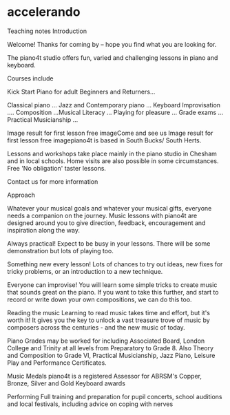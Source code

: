 # accelerando
Teaching notes
Introduction

Welcome! Thanks for coming by – hope you find what you are looking for. 

The piano4t studio offers fun, varied and challenging lessons in piano and keyboard.

Courses include 

Kick Start Piano for adult Beginners and Returners... 

Classical piano ... Jazz and Contemporary piano ... Keyboard Improvisation .... Composition ...Musical Literacy ... Playing for pleasure ... Grade exams ... Practical Musicianship ...

Image result for first lesson free imageCome and see us        Image result for first lesson free imagepiano4t is based in South Bucks/ South Herts. 

Lessons and workshops take place mainly in the piano studio in Chesham and in local schools. Home visits are also possible in some circumstances.  Free 'No obligation' taster lessons. 

Contact us for more information

Approach

Whatever your musical goals and whatever your musical gifts, everyone needs a companion on the journey.  Music lessons with piano4t are designed around you to give direction, feedback,  encouragement and inspiration along the way.   

Always practical! 
Expect to be busy in your lessons. There will be some demonstration but lots of playing too. 

Something new every lesson!   Lots of chances to try out ideas, new fixes for tricky problems, or an introduction to a new technique.


Everyone can improvise! You will learn some simple tricks to create music that sounds great on the piano.  If you want to take this further, and start to record or write down your own compositions, we can do this too. 

Reading the music  Learning to read music takes time and effort, but it's worth it!  It gives you the key to unlock a vast treasure trove of music by composers across the centuries - and the new music of today.  


Piano Grades may be worked for including Associated Board, London College and Trinity at all levels from Preparatory to Grade 8.  Also Theory and Composition to Grade VI,  Practical Musicianship, Jazz Piano, Leisure Play and Performance Certificates.

Music Medals  piano4t is a registered Assessor for ABRSM's Copper, Bronze, Silver and Gold Keyboard awards

Performing Full training and preparation for pupil concerts, school auditions and local festivals,  including advice on coping with nerves
